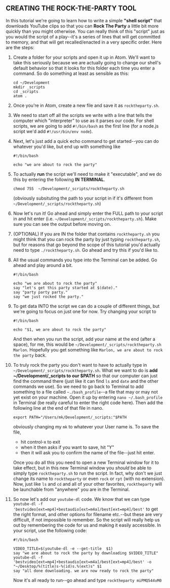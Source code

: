 ## CREATING THE ROCK-THE-PARTY TOOL

In this tutorial we're going to learn how to write a simple **"shell script"** that downloads YouTube clips so that you can **Rock The Party** a little bit more quickly than you might otherwise. You can really think of this "script" just as you would the script of a play--it's a series of lines that will get committed to memory, and that will get recalled/enacted in a very specific order.
Here are the steps:

1. Create a folder for your scripts and open it up in Atom. We'll want to take this seriously because we are actually going to change our shell's default behavior so that it looks for this folder each time you enter a command. So do something at least as sensible as this:
    ```
    cd ~/Development
    mkdir _scripts
    cd _scripts
    atom .
    ```
2. Once you're in Atom, create a new file and save it as `rocktheparty.sh`.
3. We need to start off all the scripts we write with a line that tells the computer which "interpreter" to use as it parses our code.  For shell scripts, we are going to add `#!/bin/bash` as the first line (for a node.js script we'd add `#!/usr/bin/env node`).
4. Next, let's just add a quick echo command to get started--you can do whatever you'd like, but end up with something like
    ```
    #!/bin/bash

    echo "we are about to rock the party"
    ```
5. To actually **run** the script we'll need to make it "executable", and we do this by entering the following **IN TERMINAL**.
    ```
    chmod 755  ~/Development/_scripts/rocktheparty.sh
    ```
    (obviously subsituting the path to your script in if it's different from `~/Development/_scripts/rocktheparty.sh`)
6. Now let's run it!  Go ahead and simply enter the FULL path to your script in and hit enter (i.e. `~/Development/_scripts/rocktheparty.sh`). Make sure you can see the output before moving on.
7. (OPTIONAL) If you are IN the folder that contains `rocktheparty.sh` you might think that you can rock the party by just typing `rocktheparty.sh`, but for reasons that go beyond the scope of this tutorial you'd actually need to type `./rocktheparty.sh`.  Go ahead and try this if you'd like to.
8. All the usual commands you type into the Terminal can be added. Go ahead and play around a bit.
    ```
    #!/bin/bash

    echo "we are about to rock the party"
    say "let's get this party started at $(date)."
    say "party party party."
    say "we just rocked the party."
    ```
9. To get data INTO the script we can do a couple of different things, but we're going to focus on just one for now.  Try changing your script to
    ```
    #!/bin/bash

    echo "$1, we are about to rock the party"
    ```
    And then when you run the script, add your name at the end (after a space), for me, this would be `~/Development/_scripts/rocktheparty.sh Marlon`. Hopefully you get something like `Marlon, we are about to rock the party` back.
10. To truly rock the party you don't want to have to actually type in `~/Development/_scripts/rocktheparty.sh`. What we want to do is **add ~/Development/_scripts to our $PATH** so that our computer can just find the command there (just like it can find `ls` and `date` and the other commands we use). So we need to go back to Terminal to add something to a file called `~./bash_profile`--a file that may or may not yet exist on your machine. Open it up by entering `nano ~/.bash_profile` in Terminal (be really careful to enter the right code here). Then add the following line at the end of that file in nano.
    ```
    export PATH="/Users/mk/Development/_scripts:"$PATH
    ```
    obviously changing my `mk` to whatever your User name is. To save the file,
    - hit control-x to exit
    - when it then asks if you want to save, hit "Y"
    - then it will ask you to confirm the name of the file--just hit enter.

    Once you do all this you need to open a new Terminal window for it to take effect, but in this new Terminal window you *should* be able to simply type `rocktheparty.sh` to run the script. In fact, why don't we just change its name to `rocktheparty` or even `rock` or `rpt` (with no extension). Now, just like `ls` and `cd` and all of your other favorites, `rocktheparty` will be launchable from "anywhere" you are in the Terminal.
    
11. So now let's add our `youtube-dl` code. We know that we can type `youtube-dl -f 'bestvideo[ext=mp4]+bestaudio[ext=m4a]/best[ext=mp4]/best'` to get the right format, and other options for filename etc.--but these are very difficult, if not impossible to remember. So the script will really help us out by remembering the code for us and making it easily accessible. In your script, use the following code:
    ```
    #!/bin/bash

    VIDEO_TITLE=$(youtube-dl -e --get-title  $1)
    say "we are about to rock the party by downloading $VIDEO_TITLE"
    youtube-dl -f 'bestvideo[ext=mp4]+bestaudio[ext=m4a]/best[ext=mp4]/best' -o "~/Desktop/%(title)s-%(id)s.%(ext)s" $1
    say "all done downloading. we are now ready to rock the party"
    ```
    Now it's all ready to run--go ahead and type `rocktheparty miPMQ544vM0`
